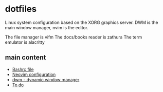 # dotfiles
Linux system configuration based on the XORG graphics server.
DWM is the main window manager, nvim is the editor.

The file manager is vifm
The docs/books reader is zathura
The term emulator is alacritty

## main content
- [Bashrc file](.bashrc)
- [Neovim configuration](nvim)
- [dwm - dynamic window manager](dwm)
- [To do](#to-do)
